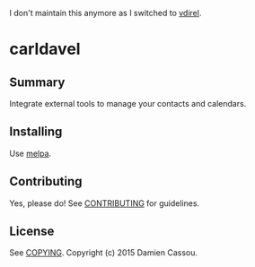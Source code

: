 I don't maintain this anymore as I switched to [vdirel](https://github.com/DamienCassou/vdirel/).

# carldavel

## Summary

Integrate external tools to manage your contacts and calendars.

## Installing

Use [melpa](http://melpa.milkbox.net).

## Contributing

Yes, please do! See [CONTRIBUTING][] for guidelines.

## License

See [COPYING][]. Copyright (c) 2015 Damien Cassou.


[CONTRIBUTING]: ./CONTRIBUTING.md
[COPYING]: ./COPYING

